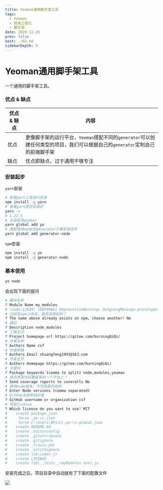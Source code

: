 ```yaml
---
title: Yeoman通用脚手架工具
tags: 
  - Yeoman
  - 前端工程化
  - 脚手架
date: 2020-12-26
prev: false
next: ./02.md
sidebarDepth: 5
---
```

# Yeoman通用脚手架工具

一个通用的脚手架工具。
### 优点 & 缺点
优点 & 缺点 | 内容
---|---
优点 | 更像脚手架的运行平台，`Yeoman`搭配不同的`generator`可以创建任何类型的项目，我们可以根据自己的`generator`定制自己的前端脚手架
缺点 | 优点即缺点，过于通用不够专注

### 安装起步
`yarn`安装
```bash
# 安装yarn工具进行安装
npm install -g yarn
# 查看yarn是否安装好
yarn -v
# 1.22.5
# 全局安装yeoman
yarn global add yo
# 搭配使用node的generator才算安装完毕
yarn global add generator-node
```
`npm`安装
```bash
npm install -g yo
npm install -g generator-node
```
### 基本使用

```bash
yo node
```
会出现下面的提问
```bash
# 模块名称
? Module Name my_modules
# (node:13036) [DEP0066] DeprecationWarning: OutgoingMessage.prototype._headers is deprecated
# 已经在npm上存在，是否选择别的？
? The name above already exists on npm, choose another? No
# 描述
? Description node_modules
# 工程主页
? Project homepage url https://gitee.com/burningQiQi/
# 作者名称
? Authors Name csf
# 作者邮箱
? Authors Email shuangfeng1993@163.com
# 作者主页
? Authors Homepage https://gitee.com/burningQiQi/
# 关键词
? Package keywords (comma to split) node,modules,yeoman
# 是否发送代码覆盖率到一个平台上？
? Send coverage reports to coveralls No
# 使用node版本，不写就是所有的
? Enter Node versions (comma separated) 
# GitHub名称和组织者
? GitHub username or organization csf
# 项目license
? Which license do you want to use? MIT
#    create package.json
#     force .yo-rc.json
#     force C:\Users\韵七七\.yo-rc-global.json
#    create README.md
#    create .editorconfig
#    create .gitattributes
#    create .gitignore
#    create .travis.yml
#    create .eslintignore
#    create lib\index.js
#    create LICENSE
#    create lib\__tests__\myModules.test.js

```
安装完成之后，项目目录中自动就有了下面的配置文件

![](https://p3-juejin.byteimg.com/tos-cn-i-k3u1fbpfcp/b505b71b0dcd4c3893bced27dd9f6df1~tplv-k3u1fbpfcp-watermark.image)


